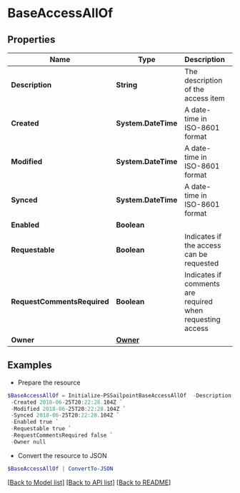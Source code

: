 # BaseAccessAllOf
## Properties

Name | Type | Description | Notes
------------ | ------------- | ------------- | -------------
**Description** | **String** | The description of the access item | [optional] 
**Created** | **System.DateTime** | A date-time in ISO-8601 format | [optional] 
**Modified** | **System.DateTime** | A date-time in ISO-8601 format | [optional] 
**Synced** | **System.DateTime** | A date-time in ISO-8601 format | [optional] 
**Enabled** | **Boolean** |  | [optional] 
**Requestable** | **Boolean** | Indicates if the access can be requested | [optional] 
**RequestCommentsRequired** | **Boolean** | Indicates if comments are required when requesting access | [optional] 
**Owner** | [**Owner**](Owner.md) |  | [optional] 

## Examples

- Prepare the resource
```powershell
$BaseAccessAllOf = Initialize-PSSailpointBaseAccessAllOf  -Description The admin role `
 -Created 2018-06-25T20:22:28.104Z `
 -Modified 2018-06-25T20:22:28.104Z `
 -Synced 2018-06-25T20:22:28.104Z `
 -Enabled true `
 -Requestable true `
 -RequestCommentsRequired false `
 -Owner null
```

- Convert the resource to JSON
```powershell
$BaseAccessAllOf | ConvertTo-JSON
```

[[Back to Model list]](../README.md#documentation-for-models) [[Back to API list]](../README.md#documentation-for-api-endpoints) [[Back to README]](../README.md)

